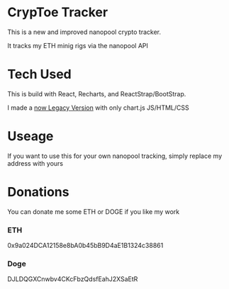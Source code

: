 # CrypToe Tracker
This is a new and improved nanopool crypto tracker.

It tracks my ETH minig rigs via the nanopool API

# Tech Used
This is build with React, Recharts, and ReactStrap/BootStrap. 

I made a [now Legacy Version](https://shyaboi.github.io/nanopoolEtraker/) with only chart.js JS/HTML/CSS

# Useage
If you want to use this for your own nanopool tracking, simply replace my address with yours

# Donations
You can donate me some ETH or DOGE if you like my work

### ETH
0x9a024DCA12158e8bA0b45bB9D4aE1B1324c38861
### Doge
DJLDQGXCnwbv4CKcFbzQdsfEahJ2XSaEtR